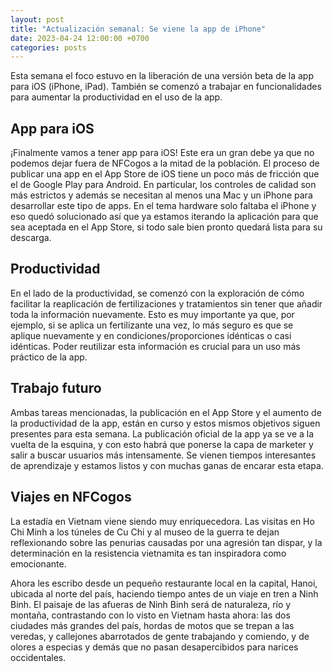 ```yaml
---
layout: post
title: "Actualización semanal: Se viene la app de iPhone"
date: 2023-04-24 12:00:00 +0700
categories: posts
---
```


Esta semana el foco estuvo en la liberación de una versión beta de la app para iOS (iPhone, iPad). También se comenzó a trabajar en funcionalidades para aumentar la productividad en el uso de la app.

## App para iOS

¡Finalmente vamos a tener app para iOS! Este era un gran debe ya que no podemos dejar fuera de NFCogos a la mitad de la población. El proceso de publicar una app en el App Store de iOS tiene un poco más de fricción que el de Google Play para Android. En particular, los controles de calidad son más estrictos y además se necesitan al menos una Mac y un iPhone para desarrollar este tipo de apps. En el tema hardware solo faltaba el iPhone y eso quedó solucionado así que ya estamos iterando la aplicación para que sea aceptada en el App Store, si todo sale bien pronto quedará lista para su descarga.

## Productividad

En el lado de la productividad, se comenzó con la exploración de cómo facilitar la reaplicación de fertilizaciones y tratamientos sin tener que añadir toda la información nuevamente. Esto es muy importante ya que, por ejemplo, si se aplica un fertilizante una vez, lo más seguro es que se aplique nuevamente y en condiciones/proporciones idénticas o casi idénticas. Poder reutilizar esta información es crucial para un uso más práctico de la app.

## Trabajo futuro

Ambas tareas mencionadas, la publicación en el App Store y el aumento de la productividad de la app, están en curso y estos mismos objetivos siguen presentes para esta semana. La publicación oficial de la app ya se ve a la vuelta de la esquina, y con esto habrá que ponerse la capa de marketer y salir a buscar usuarios más intensamente. Se vienen tiempos interesantes de aprendizaje y estamos listos y con muchas ganas de encarar esta etapa.

## Viajes en NFCogos

La estadía en Vietnam viene siendo muy enriquecedora. Las visitas en Ho Chi Minh a los túneles de Cu Chi y al museo de la guerra te dejan reflexionando sobre las penurias causadas por una agresión tan dispar, y la determinación en la resistencia vietnamita es tan inspiradora como emocionante.

Ahora les escribo desde un pequeño restaurante local en la capital, Hanoi, ubicada al norte del país, haciendo tiempo antes de un viaje en tren a Ninh Binh. El paisaje de las afueras de Ninh Binh será de naturaleza, río y montaña, contrastando con lo visto en Vietnam hasta ahora: las dos ciudades más grandes del país, hordas de motos que se trepan a las veredas, y callejones abarrotados de gente trabajando y comiendo, y de olores a especias y demás que no pasan desapercibidos para narices occidentales.

